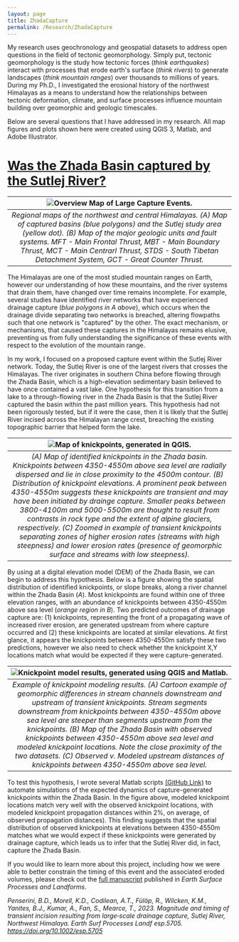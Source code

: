 ```yaml
---
layout: page
title: ZhadaCapture
permalink: /Research/ZhadaCapture
---
```


My research uses geochronology and geospatial datasets to address open questions in the field of tectonic geomorphology. Simply put, tectonic geomorphology is the study how tectonic forces (<i>think earthquakes</i>) interact with processes that erode earth's surface (<i>think rivers</i>) to generate landscapes (<i>think mountain ranges</i>) over thousands to millions of years. During my Ph.D., I investigated the erosional history of the northwest Himalayas as a means to understand how the relationships between tectonic deformation, climate, and surface processes influence mountain building over geomorphic and geologic timescales. 

Below are several questions that I have addressed in my research. All map figures and plots shown here were created using QGIS 3, Matlab, and Adobe Illustrator.

# <u>Was the Zhada Basin captured by the Sutlej River?</u>

| ![Overview Map of Large Capture Events.](./Images/HimalayaCaptureAnalogs_240116b.png) | 
|:--:| 
| *Regional maps of the northwest and central Himalayas. (A) Map of captured basins (blue polygons) and the Sutlej study area (yellow dot). (B) Map of the major geologic units and fault systems. MFT - Main Frontal Thrust, MBT - Main Boundary Thrust, MCT - Main Centrarl Thrust, STDS - South Tibetan Detachment System, GCT - Great Counter Thrust.* |

The Himalayas are one of the most studied mountain ranges on Earth, however our understanding of how these mountains, and the river systems that drain them, have changed over time remains incomplete. For example, several studies have identified river networks that have experienced drainage capture (<i>blue polygons in A above</i>), which occurs when the drainage divide separating two networks is breached, altering flowpaths such that one network is "captured" by the other. The exact mechanism, or mechanisms, that caused these captures in the Himalayas remains elusive, preventing us from fully understanding the significance of these events with respect to the evolution of the mountain range.   

 In my work, I focused on a proposed capture event within the Sutlej River network. Today, the Sutlej River is one of the largest rivers that crosses the Himalayas. The river originates in southern China before flowing through the Zhada Basin, which is a high-elevation sedimentary basin believed to have once contained a vast lake. One hypothesis for this transition from a lake to a through-flowing river in the Zhada Basin is that the Sutlej River captured the basin within the past million years. This hypothesis had not been rigorously tested, but if it were the case, then it is likely that the Sutlej River incised across the Himalayan range crest, breaching the existing topographic barrier that helped form the lake.

| ![Map of knickpoints, generated in QGIS.](./Images/Figure_3.png) | 
|:--:| 
| *(A) Map of identified knickpoints in the Zhada basin. Knickpoints between 4350-4550m above sea level are radially dispersed and lie in close proximity to the 4500m contour. (B) Distribution of knickpoint elevations. A prominent peak between 4350-4550m suggests these knickpoints are transient and may have been initiated by drainge capture. Smaller peaks between 3800-4100m and 5000-5500m are thought to result from contrasts in rock type and the extent of alpine glaciers, respectively. (C) Zoomed in example of transient knickpoints separating zones of higher erosion rates (streams with high steepness) and lower erosion rates (presence of geomorphic surface and streams with low steepness).* |

By using at a digital elevation model (DEM) of the Zhada Basin, we can begin to address this hypothesis. Below is a figure showing the spatial distribution of identified knickpoints, or slope breaks, along a river channel within the Zhada Basin (<i>A</i>). Most knickpoints are found within one of three elevation ranges, with an abundance of knickpoints between 4350-4550m above sea level (<i>orange region in B</i>). Two predicted outcomes of drainage capture are: (1) knickpoints, representing the front of a propagating wave of increased river erosion, are generated upstream from where capture occurred and (2) these knickpoints are located at similar elevations. At first glance, it appears the knickpoints between 4350-4550m satisfy these two predictions, however we also need to check whether the knickpoint X,Y locations match what would be expected if they were capture-generated.

| ![Knickpoint model results, generated using QGIS and Matlab.](./Images/ModelExample_230420a.png) | 
|:--:| 
| *Example of knickpoint modeling results. (A) Cartoon example of geomorphic differences in stream channels downstream and upstream of transient knickpoints. Stream segments downstream from knickpoints between 4350-4550m above sea level are steeper than segments upstream from the knickpoints. (B) Map of the Zhada Basin with observed knickpoints between 4350-4550m above sea level and modeled knickpoint locations. Note the close proximity of the two datasets. (C) Observed v. Modeled upstream distances of knickpoints between 4350-4550m above sea level.* |

To test this hypothesis, I wrote several Matlab scripts [(GitHub Link)](https://github.com/BPenserini/KPPropagation) to automate simulations of the expected dynamics of capture-generated knickpoints within the Zhada Basin. In the figure above, modeled knickpoint locations match very well with the observed knickpoint locations, with modeled knickpoint propagation distances within 2%, on average, of observed propagation distances). This finding suggests that the spatial distribution of observed knickpoints at elevations between 4350-4550m matches what we would expect if these knickpoints were generated by drainage capture, which leads us to infer that the Sutlej River did, in fact, capture the Zhada Basin.

If you would like to learn more about this project, including how we were able to better constrain the timing of this event and the associated eroded volumes, please check out the [full manuscript](https://onlinelibrary.wiley.com/doi/10.1002/esp.5705) published in <i>Earth Surface Processes and Landforms</i>.

<i>Penserini, B.D., Morell, K.D., Codilean, A.T., Fülöp, R., Wilcken, K.M., Yanites, B.J., Kumar, A., Fan, S., Mearce, T., 2023. Magnitude and timing of transient incision resulting from large‐scale drainage capture, Sutlej River, Northwest Himalaya. Earth Surf Processes Landf esp.5705. https://doi.org/10.1002/esp.5705</i>
